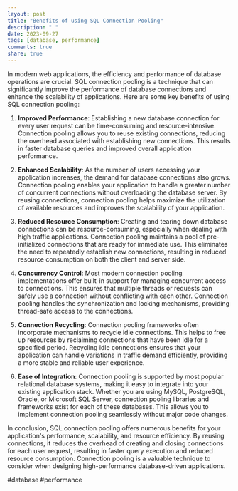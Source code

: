 ```yaml
---
layout: post
title: "Benefits of using SQL Connection Pooling"
description: " "
date: 2023-09-27
tags: [database, performance]
comments: true
share: true
---
```


In modern web applications, the efficiency and performance of database operations are crucial. SQL connection pooling is a technique that can significantly improve the performance of database connections and enhance the scalability of applications. Here are some key benefits of using SQL connection pooling:

1. **Improved Performance**: Establishing a new database connection for every user request can be time-consuming and resource-intensive. Connection pooling allows you to reuse existing connections, reducing the overhead associated with establishing new connections. This results in faster database queries and improved overall application performance.

2. **Enhanced Scalability**: As the number of users accessing your application increases, the demand for database connections also grows. Connection pooling enables your application to handle a greater number of concurrent connections without overloading the database server. By reusing connections, connection pooling helps maximize the utilization of available resources and improves the scalability of your application.

3. **Reduced Resource Consumption**: Creating and tearing down database connections can be resource-consuming, especially when dealing with high traffic applications. Connection pooling maintains a pool of pre-initialized connections that are ready for immediate use. This eliminates the need to repeatedly establish new connections, resulting in reduced resource consumption on both the client and server side.

4. **Concurrency Control**: Most modern connection pooling implementations offer built-in support for managing concurrent access to connections. This ensures that multiple threads or requests can safely use a connection without conflicting with each other. Connection pooling handles the synchronization and locking mechanisms, providing thread-safe access to the connections.

5. **Connection Recycling**: Connection pooling frameworks often incorporate mechanisms to recycle idle connections. This helps to free up resources by reclaiming connections that have been idle for a specified period. Recycling idle connections ensures that your application can handle variations in traffic demand efficiently, providing a more stable and reliable user experience.

6. **Ease of Integration**: Connection pooling is supported by most popular relational database systems, making it easy to integrate into your existing application stack. Whether you are using MySQL, PostgreSQL, Oracle, or Microsoft SQL Server, connection pooling libraries and frameworks exist for each of these databases. This allows you to implement connection pooling seamlessly without major code changes.

In conclusion, SQL connection pooling offers numerous benefits for your application's performance, scalability, and resource efficiency. By reusing connections, it reduces the overhead of creating and closing connections for each user request, resulting in faster query execution and reduced resource consumption. Connection pooling is a valuable technique to consider when designing high-performance database-driven applications.

#database #performance